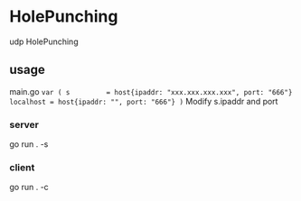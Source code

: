 # HolePunching
udp HolePunching

## usage
  main.go
  `
  var (
    s         = host{ipaddr: "xxx.xxx.xxx.xxx", port: "666"}
    localhost = host{ipaddr: "", port: "666"}
  )
  `
  Modify s.ipaddr and port 
  
### server
  go run . -s
  
### client 
  go run . -c

